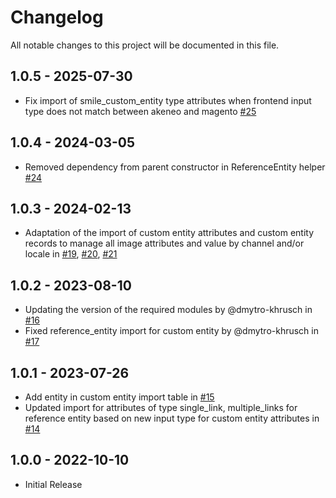 # Changelog

All notable changes to this project will be documented in this file.

## 1.0.5 - 2025-07-30

- Fix import of smile_custom_entity type attributes when frontend input type does not match between akeneo and magento [#25](https://github.com/Smile-SA/magento2-module-custom-entity-akeneo/pull/25)

## 1.0.4 - 2024-03-05

- Removed dependency from parent constructor in ReferenceEntity helper [#24](https://github.com/Smile-SA/magento2-module-custom-entity-akeneo/pull/24)

## 1.0.3 - 2024-02-13

- Adaptation of the import of custom entity attributes and custom entity records to manage all image attributes and value by channel and/or locale in [#19](https://github.com/Smile-SA/magento2-module-custom-entity-akeneo/pull/19), [#20](https://github.com/Smile-SA/magento2-module-custom-entity-akeneo/pull/20), [#21](https://github.com/Smile-SA/magento2-module-custom-entity-akeneo/pull/21)

## 1.0.2 - 2023-08-10

- Updating the version of the required modules by @dmytro-khrusch in [#16](https://github.com/Smile-SA/magento2-module-custom-entity-akeneo/pull/16)
- Fixed reference_entity import for custom entity by @dmytro-khrusch in [#17](https://github.com/Smile-SA/magento2-module-custom-entity-akeneo/pull/17)

## 1.0.1 - 2023-07-26

- Add entity in custom entity import table in [#15](https://github.com/Smile-SA/magento2-module-custom-entity-akeneo/pull/15)
- Updated import for attributes of type single_link, multiple_links for reference entity based on new input type for custom entity attributes in [#14](https://github.com/Smile-SA/magento2-module-custom-entity-akeneo/pull/14)

## 1.0.0 - 2022-10-10

- Initial Release
